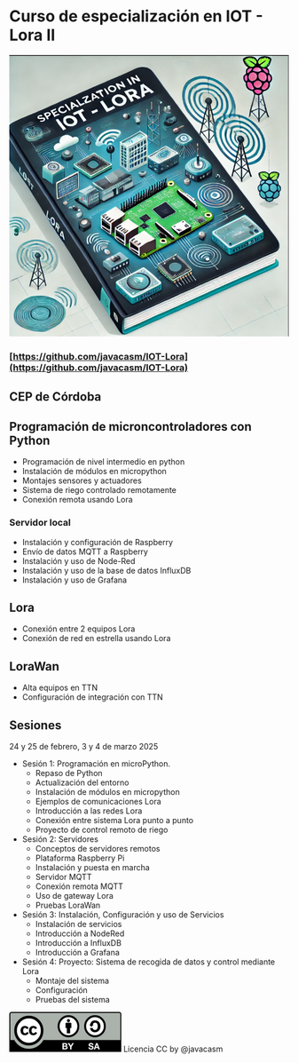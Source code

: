 # Curso de especialización en IOT - Lora II
 
![](./images/portada%20IOT%20-%20Lora%20.png)

### [https://github.com/javacasm/IOT-Lora](https://github.com/javacasm/IOT-Lora)

## CEP de Córdoba

## Programación de microncontroladores con Python

* Programación de nivel intermedio en python
* Instalación de módulos en micropython
* Montajes sensores y actuadores 
* Sistema de riego controlado remotamente
* Conexión remota usando Lora
### Servidor local
* Instalación y configuración de Raspberry
* Envío de datos MQTT a Raspberry
* Instalación y uso de Node-Red 
* Instalación y uso de la base de datos InfluxDB
* Instalación y uso de Grafana
## Lora
* Conexión entre 2 equipos Lora
* Conexión de red en estrella usando Lora
## LoraWan
* Alta equipos en TTN
* Configuración de integración con TTN

## Sesiones

24 y 25 de febrero,  3 y 4 de marzo  2025

* Sesión 1: Programación en microPython. 
	* Repaso de Python
	* Actualización del entorno
	* Instalación de módulos en micropython
	* Ejemplos de comunicaciones Lora
	* Introducción a las redes Lora
	* Conexión entre sistema Lora punto a punto
	* Proyecto de control remoto de riego
* Sesión 2: Servidores
	* Conceptos de servidores remotos
	* Plataforma Raspberry Pi
	* Instalación y puesta en marcha
	* Servidor MQTT
	* Conexión remota MQTT
	* Uso de gateway Lora
	* Pruebas LoraWan
* Sesión 3: Instalación, Configuración y uso de Servicios
	* Instalación de servicios
	* Introducción a NodeRed
	* Introducción a InfluxDB
	* Introducción a Grafana
* Sesión 4: Proyecto: Sistema de recogida de datos y control mediante Lora
	* Montaje del sistema
	* Configuración
	* Pruebas del sistema

![](./images/Licencia_cc_peque.png) Licencia CC by @javacasm